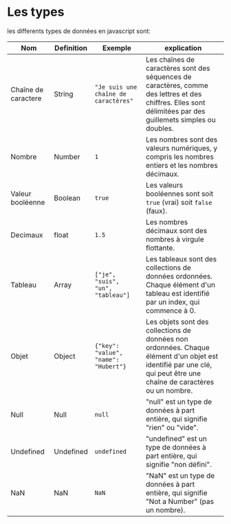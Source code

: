 # Les types
les differents types de données en javascript sont: 

Nom | Definition | Exemple | explication
 --- | --- | --- | ---
Chaîne de caractere | String | `"Je suis une chaîne de caractères"` |  Les chaînes de caractères sont des séquences de caractères, comme des lettres et des chiffres. Elles sont délimitées par des guillemets simples ou doubles.
Nombre | Number | `1` | Les nombres sont des valeurs numériques, y compris les nombres entiers et les nombres décimaux.
Valeur booléenne | Boolean | `true` | Les valeurs booléennes sont soit `true` (vrai) soit `false` (faux).
Decimaux | float | `1.5` |  Les nombres décimaux sont des nombres à virgule flottante.
Tableau | Array | `["je", "suis", "un", "tableau"]` | Les tableaux sont des collections de données ordonnées. Chaque élément d'un tableau est identifié par un index, qui commence à 0. 
Objet | Object | `{"key": "value", "name": "Hubert"}` | Les objets sont des collections de données non ordonnées. Chaque élément d'un objet est identifié par une clé, qui peut être une chaîne de caractères ou un nombre.
Null | Null | `null` | "null" est un type de données à part entière, qui signifie "rien" ou "vide".
Undefined | Undefined | `undefined` | "undefined" est un type de données à part entière, qui signifie "non défini".
NaN | NaN | `NaN` | "NaN" est un type de données à part entière, qui signifie "Not a Number" (pas un nombre).


